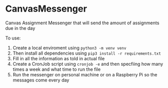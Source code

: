 # CanvasMessenger
Canvas Assignment Messenger that will send the amount of assignments due in the day

To use:
1) Create a local enviroment using `python3 -m venv venv`
2) Then install all dependencies using `pip3 install -r requirements.txt`
3) Fill in all the information as told in actual file 
4) Create a CronJob script using `cronjob -e` and then specfiing how many times a week and what time to run the file
5) Run the messenger on personal machine or on a Raspberry Pi so the messages come every day


